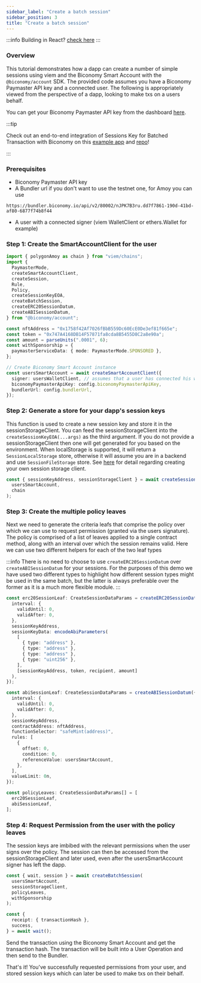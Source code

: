 ```yaml
---
sidebar_label: "Create a batch session"
sidebar_position: 3
title: "Create a batch session"
---
```


:::info
Building in React? [check here](/smartAccountsV2/react/useCreateBatchSession)
:::

### Overview

This tutorial demonstrates how a dapp can create a number of simple sessions using viem and the Biconomy Smart Account with the `@biconomy/account` SDK. The provided code assumes you have a Biconomy Paymaster API key and a connected user. The following is appropriately viewed from the perspective of a dapp, looking to make txs on a users behalf.

You can get your Biconomy Paymaster API key from the dashboard [here](https://dashboard.biconomy.io/).

:::tip

Check out an end-to-end integration of Sessions Key for Batched Transaction with Biconomy on this [example app](https://aasessionsbatchtxn.vercel.app/) and [repo](https://github.com/bcnmy/biconomy_batch_sessions_example)!

:::

### Prerequisites

- Biconomy Paymaster API key
- A Bundler url if you don't want to use the testnet one, for Amoy you can use

```
https://bundler.biconomy.io/api/v2/80002/nJPK7B3ru.dd7f7861-190d-41bd-af80-6877f74b8f44
```

- A user with a connected signer (viem WalletClient or ethers.Wallet for example)

### Step 1: Create the SmartAccountClient for the user

```typescript
import { polygonAmoy as chain } from "viem/chains";
import {
  PaymasterMode,
  createSmartAccountClient,
  createSession,
  Rule,
  Policy,
  createSessionKeyEOA,
  createBatchSession,
  createERC20SessionDatum,
  createABISessionDatum,
} from "@biconomy/account";

const nftAddress = "0x1758f42Af7026fBbB559Dc60EcE0De3ef81f665e";
const token = "0x747A4168DB14F57871fa8cda8B5455D8C2a8e90a";
const amount = parseUnits(".0001", 6);
const withSponsorship = {
  paymasterServiceData: { mode: PaymasterMode.SPONSORED },
};

// Create Biconomy Smart Account instance
const usersSmartAccount = await createSmartAccountClient({
  signer: usersWalletClient, // assumes that a user has connected his walletClient (or an ethers Wallet) to your dapp
  biconomyPaymasterApiKey: config.biconomyPaymasterApiKey,
  bundlerUrl: config.bundlerUrl,
});
```

### Step 2: Generate a store for your dapp's session keys

This function is used to create a new session key and store it in the sessionStorageClient.
You can feed the sessionStorageClient into the `createSessionKeyEOA(...args)` as the third argument. If you do not provide a sessionStorageClient then one will get generated for you based on the environment.
When localStorage is supported, it will return a `SessionLocalStorage` store, otherwise it will assume you are in a backend and use `SessionFileStorage` store. See [here](/smartAccountsV2/tutorials/sessions/customSessionStorage) for detail regarding creating your own session storage client.

```typescript
const { sessionKeyAddress, sessionStorageClient } = await createSessionKeyEOA(
  usersSmartAccount,
  chain
);
```

### Step 3: Create the multiple policy leaves

Next we need to generate the criteria leafs that comprise the policy over which we can use to request permission (granted via the users signature). The policy is comprised of a list of leaves applied to a single contract method, along with an interval over which the session remains valid. Here we can use two different helpers for each of the two leaf types

:::info
There is no need to choose to use `createERC20SessionDatum` over `createABISessionDatum` for your sessions. For the purposes of this demo we have used two different types to highlight how different session types might be used in the same batch, but the latter is always preferable over the former as it is a much more flexible module.
:::

```typescript
const erc20SessionLeaf: CreateSessionDataParams = createERC20SessionDatum({
  interval: {
    validUntil: 0,
    validAfter: 0,
  },
  sessionKeyAddress,
  sessionKeyData: encodeAbiParameters(
    [
      { type: "address" },
      { type: "address" },
      { type: "address" },
      { type: "uint256" },
    ],
    [sessionKeyAddress, token, recipient, amount]
  ),
});

const abiSessionLeaf: CreateSessionDataParams = createABISessionDatum({
  interval: {
    validUntil: 0,
    validAfter: 0,
  },
  sessionKeyAddress,
  contractAddress: nftAddress,
  functionSelector: "safeMint(address)",
  rules: [
    {
      offset: 0,
      condition: 0,
      referenceValue: usersSmartAccount,
    },
  ],
  valueLimit: 0n,
});

const policyLeaves: CreateSessionDataParams[] = [
  erc20SessionLeaf,
  abiSessionLeaf,
];
```

### Step 4: Request Permission from the user with the policy leaves

The session keys are imbibed with the relevant permissions when the user signs over the policy. The session can then be accessed from the sessionStorageClient and later used, even after the usersSmartAccount signer has left the dapp.

```typescript
const { wait, session } = await createBatchSession(
  usersSmartAccount,
  sessionStorageClient,
  policyLeaves,
  withSponsorship
);

const {
  receipt: { transactionHash },
  success,
} = await wait();
```

Send the transaction using the Biconomy Smart Account and get the transaction hash. The transaction will be built into a User Operation and then send to the Bundler.

That's it! You've successfully requested permissions from your user, and stored session keys which can later be used to make txs on their behalf.
